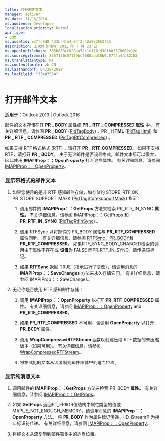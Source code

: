 ```yaml
---
title: 打开邮件文本
manager: soliver
ms.date: 11/16/2014
ms.audience: Developer
localization_priority: Normal
api_type:
- COM
ms.assetid: e37fc9d8-433b-41b4-84f2-42a952063f35
description: 上次修改时间：2011 年 7 月 23 日
ms.openlocfilehash: 305b0534f828ea72c1e116fd38fb8f578062e32e
ms.sourcegitcommit: 8657170d071f9bcf680aba50b9c07f2a4fb82283
ms.translationtype: MT
ms.contentlocale: zh-CN
ms.lasthandoff: 04/28/2019
ms.locfileid: "33407534"
---
```

# <a name="opening-message-text"></a>打开邮件文本

**适用于**：Outlook 2013 | Outlook 2016 
  
邮件的文本存储在其 **PR \_ BODY** 属性或 **PR \_ RTF \_ COMPRESSED 属性** 中。 有关详细信息，请参阅 **PR \_ BODY** ([PidTagBody](pidtagbody-canonical-property.md)) 、PR **\_ HTML** ([PidTagHtml](pidtaghtml-canonical-property.md)) 和 **PR \_ RTF \_ COMPRESSED** ([PidTagRtfCompressed](pidtagrtfcompressed-canonical-property.md)) 。 

如果支持 RTF 格式格式 (RTF) ，请打开 **PR \_ RTF_COMPRESSED**。 如果不支持 RTF，请打开 **PR \_ BODY**。 由于无论邮件是否设置格式，邮件文本都可以很大，因此使用 **IMAPIProp：：OpenProperty** 打开这些属性。 有关详细信息，请参阅 [IMAPIProp：：OpenProperty](imapiprop-openproperty.md)。
  
### <a name="to-display-formatted-message-text"></a>显示带格式的邮件文本
  
1. 如果您使用的是非 RTF 感知邮件存储，如存储的 STORE_RTF_OK PR_STORE_SUPPORT_MASK ([PidTagStoreSupportMask](pidtagstoresupportmask-canonical-property.md)) 指示： 
    
    1. 调用邮件的 **IMAPIProp：：GetProps** 方法来检索 PR_RTF_IN_SYNC **属性。** 有关详细信息，请参阅 [IMAPIProp：：GetProps](imapiprop-getprops.md) 和 **PR_RTF_IN_SYNC** ([PidTagRtfInSync](pidtagrtfinsync-canonical-property.md)) 。
        
    2. 调用 RTFSync 以将邮件的 PR_BODY 属性与 **PR_RTF_COMPRESSED** 属性同步。 有关详细信息，请参阅 [RTFSync、PR_BODY](rtfsync.md)和 **PR_RTF_COMPRESSED**。 如果RTF_SYNC_BODY_CHANGED检索的调用由于属性不存在或 **设置为** FALSE 而PR_RTF_IN_SYNC，请传递该标记。 
        
    3. 如果 **RTFSync** 返回 TRUE（指示进行了更改），请调用消息的 **IMAPIProp：：SaveChanges** 方法来永久存储它们。 有关详细信息，请参阅 [IMAPIProp：：SaveChanges](imapiprop-savechanges.md)。
    
2. 无论你是否使用 RTF 感知邮件存储：
    
    1. 调用 **IMAPIProp：：OpenProperty** 以打开 **PR_RTF_COMPRESSED** 属性。 有关详细信息，请参阅 [IMAPIProp：：OpenProperty](imapiprop-openproperty.md) and **PR_RTF_COMPRESSED**。
        
    2. 如果 **PR_RTF_COMPRESSED** 不可用，请调用 **OpenProperty** 以打开 **PR_BODY** 属性。 
        
    3. 调用 **WrapCompressedRTFStream** 函数以创建压缩 RTF 数据的未压缩版本（如果可用）。 有关详细信息，请参阅 [WrapCompressedRTFStream](wrapcompressedrtfstream.md)。
        
    4. 将格式化的文本从流复制到邮件窗体中的适当位置。 
    
### <a name="to-display-plain-message-text"></a>显示纯消息文本
  
1. 调用邮件的 **IMAPIProp：：GetProps** 方法来检索 PR_BODY **属性。** 有关详细信息，请参阅 [IMAPIProp：：GetProps](imapiprop-getprops.md)。
    
2. 如果 **GetProps** 返回PT_ERROR值结构中属性类型的值或MAPI_E_NOT_ENOUGH_MEMORY，请调用消息的 **IMAPIProp：：OpenProperty** 方法。 将 **PR_BODY** 作为属性标记传递，IID_IStream作为接口标识符传递。 有关详细信息，请参阅 [IMAPIProp：：OpenProperty](imapiprop-openproperty.md)。
    
3. 将纯文本从流复制到邮件窗体中的适当位置。 
    


